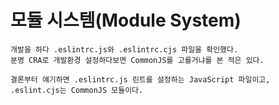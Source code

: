 # 모듈 시스템(Module System)
~~~
개발을 하다 .eslintrc.js와 .eslintrc.cjs 파일을 확인했다.
분명 CRA로 개발환경 설정하다보면 CommonJS를 고를거냐를 본 적은 있다.

결론부터 얘기하면 .eslintrc.js 린트를 설정하는 JavaScript 파일이고,
.eslint.cjs는 CommonJS 모듈이다.
~~~